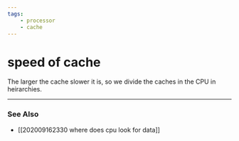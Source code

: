 ```yaml
---
tags: 
    - processor
    - cache
---
```

# speed of cache
The larger the cache slower it is, so we divide the caches in the CPU in heirarchies. 

---
### See Also
- [[202009162330 where does cpu look for data]]
